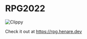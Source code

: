 # RPG2022

![Clippy](https://github.com/meringu/rpg2022/actions/workflows/clippy_check.yml/badge.svg)

Check it out at https://rpg.henare.dev
